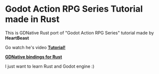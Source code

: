# Godot Action RPG Series Tutorial made in Rust

This is GDNative Rust port of "Godot Action RPG Series" tutorial made by <b>HeartBeast</b>

Go watch he's video **[Tutorial!](https://www.youtube.com/playlist?list=PL9FzW-m48fn2SlrW0KoLT4n5egNdX-W9a
)**

**[GDNative bindings for Rust](https://github.com/godot-rust/godot-rust)**

I just want to learn Rust and Godot engine :)
